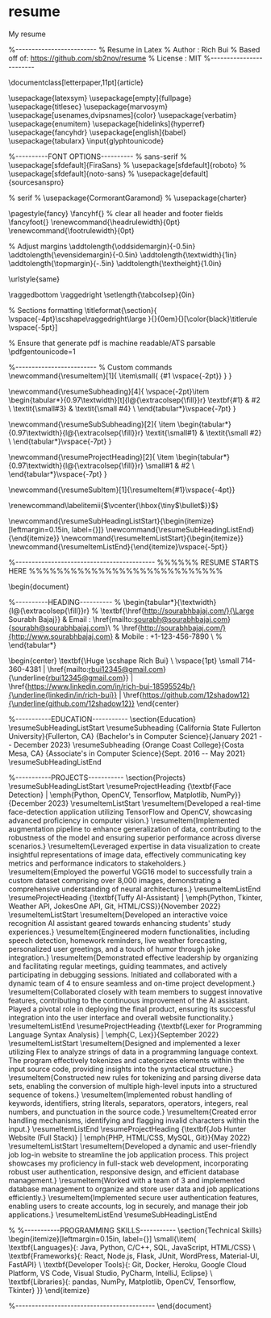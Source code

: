 # resume
My resume

%-------------------------
% Resume in Latex
% Author : Rich Bui
% Based off of: https://github.com/sb2nov/resume
% License : MIT
%------------------------

\documentclass[letterpaper,11pt]{article}

\usepackage{latexsym}
\usepackage[empty]{fullpage}
\usepackage{titlesec}
\usepackage{marvosym}
\usepackage[usenames,dvipsnames]{color}
\usepackage{verbatim}
\usepackage{enumitem}
\usepackage[hidelinks]{hyperref}
\usepackage{fancyhdr}
\usepackage[english]{babel}
\usepackage{tabularx}
\input{glyphtounicode}


%----------FONT OPTIONS----------
% sans-serif
% \usepackage[sfdefault]{FiraSans}
% \usepackage[sfdefault]{roboto}
% \usepackage[sfdefault]{noto-sans}
% \usepackage[default]{sourcesanspro}

% serif
% \usepackage{CormorantGaramond}
% \usepackage{charter}


\pagestyle{fancy}
\fancyhf{} % clear all header and footer fields
\fancyfoot{}
\renewcommand{\headrulewidth}{0pt}
\renewcommand{\footrulewidth}{0pt}

% Adjust margins
\addtolength{\oddsidemargin}{-0.5in}
\addtolength{\evensidemargin}{-0.5in}
\addtolength{\textwidth}{1in}
\addtolength{\topmargin}{-.5in}
\addtolength{\textheight}{1.0in}

\urlstyle{same}

\raggedbottom
\raggedright
\setlength{\tabcolsep}{0in}

% Sections formatting
\titleformat{\section}{
  \vspace{-4pt}\scshape\raggedright\large
}{}{0em}{}[\color{black}\titlerule \vspace{-5pt}]

% Ensure that generate pdf is machine readable/ATS parsable
\pdfgentounicode=1

%-------------------------
% Custom commands
\newcommand{\resumeItem}[1]{
  \item\small{
    {#1 \vspace{-2pt}}
  }
}

\newcommand{\resumeSubheading}[4]{
  \vspace{-2pt}\item
    \begin{tabular*}{0.97\textwidth}[t]{l@{\extracolsep{\fill}}r}
      \textbf{#1} & #2 \\
      \textit{\small#3} & \textit{\small #4} \\
    \end{tabular*}\vspace{-7pt}
}

\newcommand{\resumeSubSubheading}[2]{
    \item
    \begin{tabular*}{0.97\textwidth}{l@{\extracolsep{\fill}}r}
      \textit{\small#1} & \textit{\small #2} \\
    \end{tabular*}\vspace{-7pt}
}

\newcommand{\resumeProjectHeading}[2]{
    \item
    \begin{tabular*}{0.97\textwidth}{l@{\extracolsep{\fill}}r}
      \small#1 & #2 \\
    \end{tabular*}\vspace{-7pt}
}

\newcommand{\resumeSubItem}[1]{\resumeItem{#1}\vspace{-4pt}}

\renewcommand\labelitemii{$\vcenter{\hbox{\tiny$\bullet$}}$}

\newcommand{\resumeSubHeadingListStart}{\begin{itemize}[leftmargin=0.15in, label={}]}
\newcommand{\resumeSubHeadingListEnd}{\end{itemize}}
\newcommand{\resumeItemListStart}{\begin{itemize}}
\newcommand{\resumeItemListEnd}{\end{itemize}\vspace{-5pt}}

%-------------------------------------------
%%%%%%  RESUME STARTS HERE  %%%%%%%%%%%%%%%%%%%%%%%%%%%%


\begin{document}

%----------HEADING----------
% \begin{tabular*}{\textwidth}{l@{\extracolsep{\fill}}r}
%   \textbf{\href{http://sourabhbajaj.com/}{\Large Sourabh Bajaj}} & Email : \href{mailto:sourabh@sourabhbajaj.com}{sourabh@sourabhbajaj.com}\\
%   \href{http://sourabhbajaj.com/}{http://www.sourabhbajaj.com} & Mobile : +1-123-456-7890 \\
% \end{tabular*}

\begin{center}
    \textbf{\Huge \scshape Rich Bui} \\ \vspace{1pt}
    \small 714-360-4381 $|$ \href{mailto:rbui12345@gmail.com}{\underline{rbui12345@gmail.com}} $|$ 
    \href{https://www.linkedin.com/in/rich-bui-18595524b/}{\underline{linkedin/in/rich-bui}} $|$
    \href{https://github.com/12shadow12}{\underline{github.com/12shadow12}}
\end{center}


%-----------EDUCATION-----------
\section{Education}
  \resumeSubHeadingListStart
    \resumeSubheading
      {California State Fullerton University}{Fullerton, CA}
      {Bachelor's in Computer Science}{January 2021 -- December 2023}
    \resumeSubheading
      {Orange Coast College}{Costa Mesa, CA}
      {Associate's in Computer Science}{Sept. 2016 -- May 2021}
  \resumeSubHeadingListEnd


%-----------PROJECTS-----------
\section{Projects}
    \resumeSubHeadingListStart
      \resumeProjectHeading
          {\textbf{Face Detection} $|$ \emph{Python, OpenCV, Tensorflow, Matplotlib, NumPy}}{December 2023}
          \resumeItemListStart
            \resumeItem{Developed a real-time face-detection application utilizing TensorFlow and OpenCV, showcasing advanced proficiency in computer vision.} 
            \resumeItem{Implemented augmentation pipeline to enhance generalization of data, contributing to the robustness of the model and ensuring superior performance across diverse scenarios.}
            \resumeItem{Leveraged expertise in data visualization to create insightful representations of image data, effectively communicating key metrics and performance indicators to stakeholders.}
            \resumeItem{Employed the powerful VGG16 model to successfully train a custom dataset comprising over 8,000 images, demonstrating a comprehensive understanding of neural architectures.}
          \resumeItemListEnd
      \resumeProjectHeading
          {\textbf{Tuffy AI-Assistant} $|$ \emph{Python, Tkinter, Weather API, JokesOne API, Git, HTML/CSS}}{November 2022}
          \resumeItemListStart
            \resumeItem{Developed an interactive voice recognition AI assistant geared towards enhancing students' study experiences.}
            \resumeItem{Engineered modern functionalities, including speech detection, homework reminders, live weather forecasting, personalized user greetings, and a touch of humor through joke integration.}
            \resumeItem{Demonstrated effective leadership by organizing and facilitating regular meetings, guiding teammates, and actively participating in debugging sessions. Initiated and collaborated with a dynamic team of 4 to ensure seamless and on-time project development.}
            \resumeItem{Collaborated closely with team members to suggest innovative features, contributing to the continuous improvement of the AI assistant. Played a pivotal role in deploying the final product, ensuring its successful integration into the user interface and overall website functionality.}
          \resumeItemListEnd
          \resumeProjectHeading
          {\textbf{Lexer for Programming Language Syntax Analysis} $|$ \emph{C, Lex}}{September 2022}
          \resumeItemListStart
            \resumeItem{Designed and implemented a lexer utilizing Flex to analyze strings of data in a programming language context. The program effectively tokenizes and categorizes elements within the input source code, providing insights into the syntactical structure.}
            \resumeItem{Constructed new rules for tokenizing and parsing diverse data sets, enabling the conversion of multiple high-level inputs into a structured sequence of tokens.}
            \resumeItem{Implemented robust handling of keywords, identifiers, string literals, separators, operators, integers, real numbers, and punctuation in the source code.}
            \resumeItem{Created error handling mechanisms, identifying and flagging invalid characters within the input.}
          \resumeItemListEnd
          \resumeProjectHeading
            {\textbf{Job Hunter Website (Full Stack)} $|$ \emph{PHP, HTML/CSS, MySQL, Git}}{May 2022}
          \resumeItemListStart
            \resumeItem{Developed a dynamic and user-friendly job log-in website to streamline the job application process. This project showcases my proficiency in full-stack web development, incorporating robust user authentication, responsive design, and efficient database management.}
            \resumeItem{Worked with a team of 3 and implemented database management to organize and store user data and job applications efficiently.}
            \resumeItem{Implemented secure user authentication features, enabling users to create accounts, log in securely, and manage their job applications.}
         \resumeItemListEnd
    \resumeSubHeadingListEnd



%
%-----------PROGRAMMING SKILLS-----------
\section{Technical Skills}
 \begin{itemize}[leftmargin=0.15in, label={}]
    \small{\item{
     \textbf{Languages}{: Java, Python, C/C++, SQL, JavaScript, HTML/CSS} \\
     \textbf{Frameworks}{: React, Node.js, Flask, JUnit, WordPress, Material-UI, FastAPI} \\
     \textbf{Developer Tools}{: Git, Docker, Heroku, Google Cloud Platform, VS Code, Visual Studio, PyCharm, IntelliJ, Eclipse} \\
     \textbf{Libraries}{: pandas, NumPy, Matplotlib, OpenCV, Tensorflow, Tkinter}
    }}
 \end{itemize}


%-------------------------------------------
\end{document}
